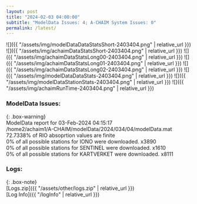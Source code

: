 ```yaml
---
layout: post
title: "2024-02-03 04:00:00"
subtitle: "ModelData Issues: 4; A-CHAIM System Issues: 0"
permalink: /latest/
---
```


![]({{ "/assets/img/modelDataDataStatsShort-2403404.png" | relative_url }})
![]({{ "/assets/img/achaimDataStatsShort-2403404.png" | relative_url }})
![]({{ "/assets/img/achaimDataStatsLong00-2403404.png" | relative_url }})
![]({{ "/assets/img/achaimDataStatsLong01-2403404.png" | relative_url }})
![]({{ "/assets/img/achaimDataStatsLong02-2403404.png" | relative_url }})
![]({{ "/assets/img/modelDataDataStats-2403404.png" | relative_url }})
![]({{ "/assets/img/modelDataStationStats-2403404.png" | relative_url }})
![]({{ "/assets/img/achaimRunTime-2403404.png" | relative_url }})


### ModelData Issues:  
  
{: .box-warning}  
 ModelData report for 03-Feb-2024 04:15:17   
 /home2/achaim1/A-CHAIM/modelData/2024/034/04/modelData.mat   
 72.7338% of RIO absoprtion values are finite   
 0% of all possible stations for IONO were downloaded. x3890   
 0% of all possible stations for SENTINEL were downloaded. x1610   
 0% of all possible stations for KARTVERKET were downloaded. x8111   
  


### Logs:  
  
{: .box-note}  
[Logs.zip]({{ "/assets/other/logs.zip" | relative_url }})  
[Log Info]({{ "/logInfo" | relative_url }})  
